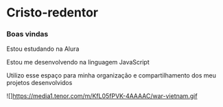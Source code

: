 # Cristo-redentor
### Boas vindas

Estou estudando na Alura

Estou me desenvolvendo na linguagem JavaScript

Utilizo esse espaço para minha organização e compartilhamento dos meu projetos desenvolvidos

![]https://media1.tenor.com/m/KfL05fPVK-4AAAAC/war-vietnam.gif





